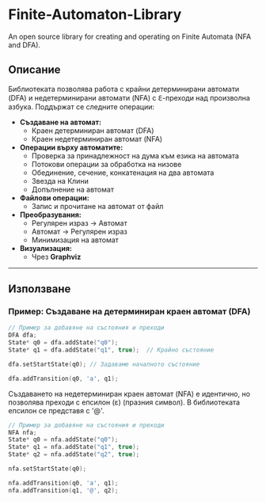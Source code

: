 # Finite-Automaton-Library
An open source library for creating and operating on Finite Automata (NFA and DFA).

## Описание
Библиотеката позволява работа с крайни детерминирани автомати (DFA) и недетерминирани автомати (NFA) с ℇ-преходи над произволна азбука. Поддържат се следните операции:

- **Създаване на автомат:**
  - Краен детерминиран автомат (DFA)
  - Краен недетерминиран автомат (NFA)
- **Операции върху автоматите:**
  - Проверка за принадлежност на дума към езика на автомата
  - Потокови операции за обработка на низове
  - Обединение, сечение, конкатенация на два автомата
  - Звезда на Клини
  - Допълнение на автомат
- **Файлови операции:**
  - Запис и прочитане на автомат от файл
- **Преобразувания:**
  - Регулярен израз → Автомат
  - Автомат → Регулярен израз
  - Минимизация на автомат
- **Визуализация:**
  - Чрез **Graphviz**

---

## Използване

### Пример: Създаване на детерминиран краен автомат (DFA)
```c
// Пример за добавяне на състояния и преходи
DFA dfa;
State* q0 = dfa.addState("q0");
State* q1 = dfa.addState("q1", true);  // Крайно състояние

dfa.setStartState(q0); // Задаваме началното състояние

dfa.addTransition(q0, 'a', q1);
```

Създаването на недетерминиран краен автомат (NFA) е идентично, но позволява преходи с епсилон (ε) (празния символ). В библиотеката епсилон се представя с '@'.
```c
// Пример за добавяне на състояния и преходи
NFA nfa;
State* q0 = nfa.addState("q0");
State* q1 = nfa.addState("q1", true);
State* q2 = nfa.addState("q2", true);

nfa.setStartState(q0);

nfa.addTransition(q0, 'a', q1);
nfa.addTransition(q1, '@', q2);
```

